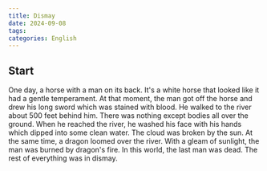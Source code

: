 ```yaml
---
title: Dismay
date: 2024-09-08
tags:
categories: English
---
```


## Start

One day, a horse with a man on its back. It's a white horse that looked like it had a gentle temperament. At that moment, the man got off the horse and drew his long sword which was stained with blood. He walked to the river about 500 feet behind him. There was nothing except bodies all over the ground. When he reached the river, he washed his face with his hands which dipped into some clean water. The cloud was broken by the sun. At the same time, a dragon loomed over the river. With a gleam of sunlight, the man was burned by dragon's fire. In this world, the last man was dead. The rest of everything was in dismay.
